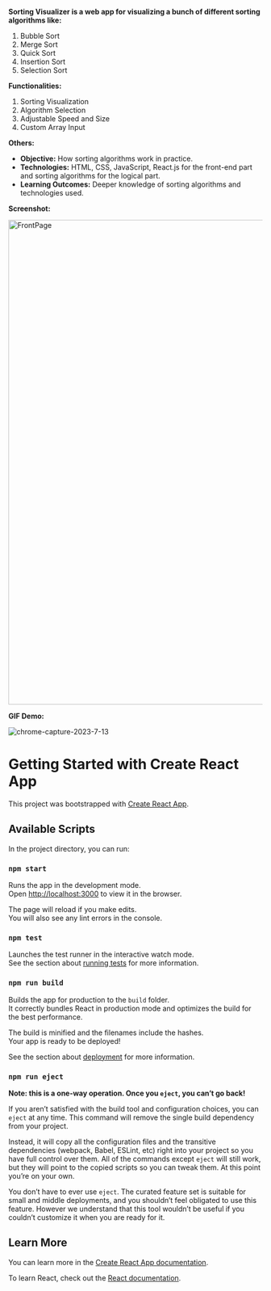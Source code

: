 **Sorting Visualizer is a web app for visualizing a bunch of different sorting algorithms like:**
1. Bubble Sort
2. Merge Sort
3. Quick Sort
4. Insertion Sort
5. Selection Sort

 **Functionalities:**
1. Sorting Visualization
2. Algorithm Selection
3. Adjustable Speed and Size
4. Custom Array Input

**Others:** 
 - **Objective:** How sorting algorithms work in practice.
 - **Technologies:** HTML, CSS, JavaScript, React.js for the front-end part and sorting algorithms for the logical part.
 - **Learning Outcomes:** Deeper knowledge of sorting algorithms and technologies used.

**Screenshot:**

<img width="960" alt="FrontPage" src="https://github.com/RajSamaiya/SortingVisualizer/assets/74708281/6d130c45-ff38-435b-a778-fd82a4ac25af">

**GIF Demo:**

![chrome-capture-2023-7-13](https://github.com/RajSamaiya/SortingVisualizer/assets/74708281/be5cb085-3982-488d-afa5-4f64b15a8052)

# Getting Started with Create React App

This project was bootstrapped with [Create React App](https://github.com/facebook/create-react-app).

## Available Scripts

In the project directory, you can run:

### `npm start`

Runs the app in the development mode.\
Open [http://localhost:3000](http://localhost:3000) to view it in the browser.

The page will reload if you make edits.\
You will also see any lint errors in the console.

### `npm test`

Launches the test runner in the interactive watch mode.\
See the section about [running tests](https://facebook.github.io/create-react-app/docs/running-tests) for more information.

### `npm run build`

Builds the app for production to the `build` folder.\
It correctly bundles React in production mode and optimizes the build for the best performance.

The build is minified and the filenames include the hashes.\
Your app is ready to be deployed!

See the section about [deployment](https://facebook.github.io/create-react-app/docs/deployment) for more information.

### `npm run eject`

**Note: this is a one-way operation. Once you `eject`, you can’t go back!**

If you aren’t satisfied with the build tool and configuration choices, you can `eject` at any time. This command will remove the single build dependency from your project.

Instead, it will copy all the configuration files and the transitive dependencies (webpack, Babel, ESLint, etc) right into your project so you have full control over them. All of the commands except `eject` will still work, but they will point to the copied scripts so you can tweak them. At this point you’re on your own.

You don’t have to ever use `eject`. The curated feature set is suitable for small and middle deployments, and you shouldn’t feel obligated to use this feature. However we understand that this tool wouldn’t be useful if you couldn’t customize it when you are ready for it.

## Learn More

You can learn more in the [Create React App documentation](https://facebook.github.io/create-react-app/docs/getting-started).

To learn React, check out the [React documentation](https://reactjs.org/).
